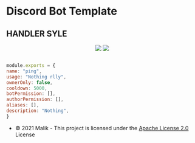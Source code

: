 # Discord Bot Template


## HANDLER SYLE

<p align="center">
  <a href="//github.com/Malik-4444/Discord.js-Bot-Template/"><img src="https://img.shields.io/github/downloads/Malik-4444/Discord.js-Bot-Template/total"></a>
  <a href="//github.com/Malik-4444/Discord.js-Bot-Template/LICENSE.md"><img src="https://img.shields.io/github/license/Malik-4444/Discord.js-Bot-Template"></a>
</p>


```js

module.exports = {
name: "ping",
usage: "Nothing rlly",
ownerOnly: false, 
cooldown: 5000,
botPermission: [],
authorPermission: [],
aliases: [],
description: "Nothing",
}

```


* ©️ 2021 Malik - This project is licensed under the [Apache License 2.0](https://github.com/Malik-4444/Discord.js-Bot-Template/LICENSE.md) License

